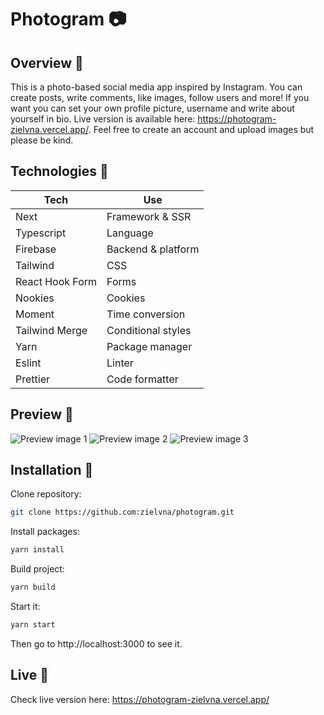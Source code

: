 # Photogram 📷

## Overview 📝

This is a photo-based social media app inspired by Instagram. You can create posts, write comments, like images, follow users and more! If you want you can set your own profile picture, username and write about yourself in bio. Live version is available here: https://photogram-zielvna.vercel.app/. Feel free to create an account and upload images but please be kind.

## Technologies 🔧

| Tech            | Use                |
| --------------- | ------------------ |
| Next            | Framework & SSR    |
| Typescript      | Language           |
| Firebase        | Backend & platform |
| Tailwind        | CSS                |
| React Hook Form | Forms              |
| Nookies         | Cookies            |
| Moment          | Time conversion    |
| Tailwind Merge  | Conditional styles |
| Yarn            | Package manager    |
| Eslint          | Linter             |
| Prettier        | Code formatter     |

## Preview 👀

![Preview image 1](https://github.com/zielvna/photogram/assets/102986585/eea092c1-7dda-4a84-80e2-2d6406347eb5)
![Preview image 2](https://github.com/zielvna/photogram/assets/102986585/dde2b806-1d51-42af-9d9c-605a610bde37)
![Preview image 3](https://github.com/zielvna/photogram/assets/102986585/e3379a5c-6b44-4112-81b9-3adde0ee8622)

## Installation 💾

Clone repository:

```bash
git clone https://github.com:zielvna/photogram.git
```

Install packages:

```bash
yarn install
```

Build project:

```bash
yarn build
```

Start it:

```bash
yarn start
```

Then go to http://localhost:3000 to see it.

## Live 🔴

Check live version here: https://photogram-zielvna.vercel.app/
